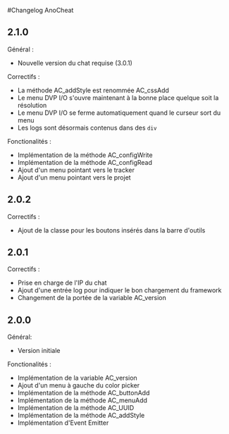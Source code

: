 #Changelog AnoCheat

## 2.1.0

Général :

- Nouvelle version du chat requise (3.0.1)

Correctifs :

- La méthode AC_addStyle est renommée AC_cssAdd
- Le menu DVP I/O s'ouvre maintenant à la bonne place quelque soit la résolution
- Le menu DVP I/O se ferme automatiquement quand le curseur sort du menu
- Les logs sont désormais contenus dans des `div`

Fonctionalités :

- Implémentation de la méthode  AC_configWrite
- Implémentation de la méthode AC_configRead
- Ajout d'un menu pointant vers le tracker
- Ajout d'un menu pointant vers le projet

## 2.0.2

Correctifs :

- Ajout de la classe pour les boutons insérés dans la barre d'outils

## 2.0.1

Correctifs :

- Prise en charge de l'IP du chat
- Ajout d'une entrée log pour indiquer le bon chargement du framework
- Changement de la portée de la variable AC_version

## 2.0.0

Général: 

- Version initiale

Fonctionalités :

- Implémentation de la variable AC_version
- Ajout d'un menu à gauche du color picker
- Implémentation de la méthode AC_buttonAdd
- Implémentation de la méthode AC_menuAdd
- Implémentation de la méthode AC_UUID
- Implémentation de la méthode AC_addStyle
- Implémentation d'Event Emitter